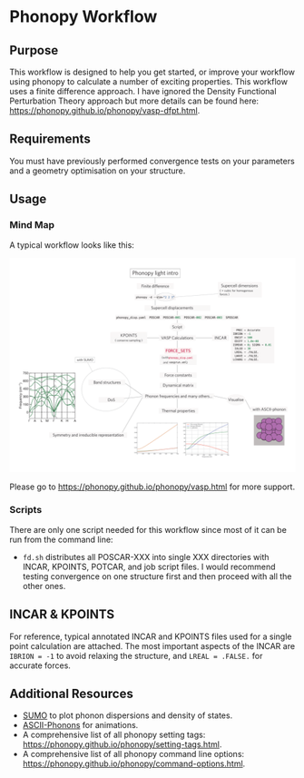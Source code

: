 # Phonopy Workflow
## Purpose
This workflow is designed to help you get started, or improve your workflow using phonopy to calculate a number of exciting properties. This workflow uses a finite difference approach. I have ignored the Density Functional Perturbation Theory approach but more details can be found here: https://phonopy.github.io/phonopy/vasp-dfpt.html.

## Requirements
You must have previously performed convergence tests on your parameters and a geometry optimisation on your structure. 

## Usage 
### Mind Map
A typical workflow looks like this:

![](diagramme_phonopy.png)

Please go to https://phonopy.github.io/phonopy/vasp.html for more support.

### Scripts
There are only one script needed for this workflow since most of it can be run from the command line:
- `fd.sh` distributes all POSCAR-XXX into single XXX directories with INCAR, KPOINTS, POTCAR, and job script files. I would recommend testing convergence on one structure first and then proceed with all the other ones.

## INCAR & KPOINTS
For reference, typical annotated INCAR and KPOINTS files used for a single point calculation are attached. The most important aspects of the INCAR are `IBRION = -1` to avoid relaxing the structure, and `LREAL = .FALSE.` for accurate forces.

## Additional Resources
- [SUMO](https://github.com/ajjackson/sumo) to plot phonon dispersions and density of states.
- [ASCII-Phonons](https://github.com/ajjackson/ascii-phonons) for animations.
- A comprehensive list of all phonopy setting tags: https://phonopy.github.io/phonopy/setting-tags.html.
- A comprehensive list of all phonopy command line options: https://phonopy.github.io/phonopy/command-options.html.
